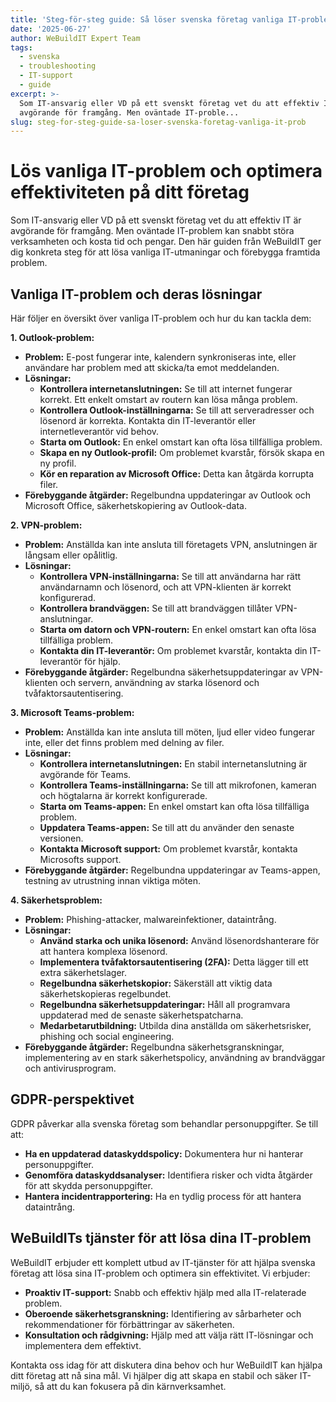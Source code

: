 ```yaml
---
title: 'Steg-för-steg guide: Så löser svenska företag vanliga IT-problem'
date: '2025-06-27'
author: WeBuildIT Expert Team
tags:
  - svenska
  - troubleshooting
  - IT-support
  - guide
excerpt: >-
  Som IT-ansvarig eller VD på ett svenskt företag vet du att effektiv IT är
  avgörande för framgång. Men oväntade IT-proble...
slug: steg-for-steg-guide-sa-loser-svenska-foretag-vanliga-it-prob
---
```

# Lös vanliga IT-problem och optimera effektiviteten på ditt företag

Som IT-ansvarig eller VD på ett svenskt företag vet du att effektiv IT är avgörande för framgång. Men oväntade IT-problem kan snabbt störa verksamheten och kosta tid och pengar.  Den här guiden från WeBuildIT ger dig konkreta steg för att lösa vanliga IT-utmaningar och förebygga framtida problem.

## Vanliga IT-problem och deras lösningar

Här följer en översikt över vanliga IT-problem och hur du kan tackla dem:

**1. Outlook-problem:**

* **Problem:** E-post fungerar inte, kalendern synkroniseras inte, eller användare har problem med att skicka/ta emot meddelanden.
* **Lösningar:**
    * **Kontrollera internetanslutningen:**  Se till att internet fungerar korrekt.  Ett enkelt omstart av routern kan lösa många problem.
    * **Kontrollera Outlook-inställningarna:** Se till att serveradresser och lösenord är korrekta. Kontakta din IT-leverantör eller internetleverantör vid behov.
    * **Starta om Outlook:** En enkel omstart kan ofta lösa tillfälliga problem.
    * **Skapa en ny Outlook-profil:** Om problemet kvarstår, försök skapa en ny profil.
    * **Kör en reparation av Microsoft Office:** Detta kan åtgärda korrupta filer.
* **Förebyggande åtgärder:** Regelbundna uppdateringar av Outlook och Microsoft Office, säkerhetskopiering av Outlook-data.

**2. VPN-problem:**

* **Problem:** Anställda kan inte ansluta till företagets VPN, anslutningen är långsam eller opålitlig.
* **Lösningar:**
    * **Kontrollera VPN-inställningarna:** Se till att användarna har rätt användarnamn och lösenord, och att VPN-klienten är korrekt konfigurerad.
    * **Kontrollera brandväggen:** Se till att brandväggen tillåter VPN-anslutningar.
    * **Starta om datorn och VPN-routern:** En enkel omstart kan ofta lösa tillfälliga problem.
    * **Kontakta din IT-leverantör:** Om problemet kvarstår, kontakta din IT-leverantör för hjälp.
* **Förebyggande åtgärder:** Regelbundna säkerhetsuppdateringar av VPN-klienten och servern, användning av starka lösenord och tvåfaktorsautentisering.

**3. Microsoft Teams-problem:**

* **Problem:** Anställda kan inte ansluta till möten, ljud eller video fungerar inte, eller det finns problem med delning av filer.
* **Lösningar:**
    * **Kontrollera internetanslutningen:** En stabil internetanslutning är avgörande för Teams.
    * **Kontrollera Teams-inställningarna:** Se till att mikrofonen, kameran och högtalarna är korrekt konfigurerade.
    * **Starta om Teams-appen:** En enkel omstart kan ofta lösa tillfälliga problem.
    * **Uppdatera Teams-appen:** Se till att du använder den senaste versionen.
    * **Kontakta Microsoft support:** Om problemet kvarstår, kontakta Microsofts support.
* **Förebyggande åtgärder:** Regelbundna uppdateringar av Teams-appen, testning av utrustning innan viktiga möten.

**4. Säkerhetsproblem:**

* **Problem:**  Phishing-attacker, malwareinfektioner, dataintrång.
* **Lösningar:**
    * **Använd starka och unika lösenord:** Använd lösenordshanterare för att hantera komplexa lösenord.
    * **Implementera tvåfaktorsautentisering (2FA):**  Detta lägger till ett extra säkerhetslager.
    * **Regelbundna säkerhetskopior:** Säkerställ att viktig data säkerhetskopieras regelbundet.
    * **Regelbundna säkerhetsuppdateringar:** Håll all programvara uppdaterad med de senaste säkerhetspatcharna.
    * **Medarbetarutbildning:**  Utbilda dina anställda om säkerhetsrisker, phishing och social engineering.
* **Förebyggande åtgärder:** Regelbundna säkerhetsgranskningar, implementering av en stark säkerhetspolicy, användning av brandväggar och antivirusprogram.

## GDPR-perspektivet

GDPR påverkar alla svenska företag som behandlar personuppgifter.  Se till att:

* **Ha en uppdaterad dataskyddspolicy:** Dokumentera hur ni hanterar personuppgifter.
* **Genomföra dataskyddsanalyser:** Identifiera risker och vidta åtgärder för att skydda personuppgifter.
* **Hantera incidentrapportering:** Ha en tydlig process för att hantera dataintrång.

## WeBuildITs tjänster för att lösa dina IT-problem

WeBuildIT erbjuder ett komplett utbud av IT-tjänster för att hjälpa svenska företag att lösa sina IT-problem och optimera sin effektivitet. Vi erbjuder:

* **Proaktiv IT-support:** Snabb och effektiv hjälp med alla IT-relaterade problem.
* **Oberoende säkerhetsgranskning:** Identifiering av sårbarheter och rekommendationer för förbättringar av säkerheten.
* **Konsultation och rådgivning:** Hjälp med att välja rätt IT-lösningar och implementera dem effektivt.

Kontakta oss idag för att diskutera dina behov och hur WeBuildIT kan hjälpa ditt företag att nå sina mål. Vi hjälper dig att skapa en stabil och säker IT-miljö, så att du kan fokusera på din kärnverksamhet.
